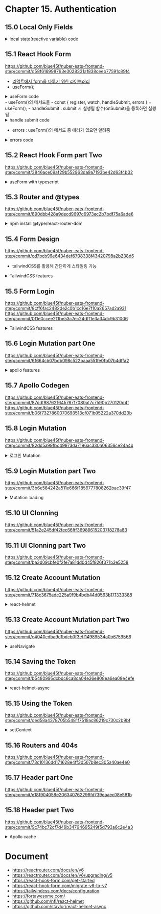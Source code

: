 # Chapter 15. Authentication

## 15.0 Local Only Fields



<details>
  <summary>local state(reactive variable) code</summary>
  
  - Local-only fields : GraphQL 서버의 스키마에 정의 되지 않은 것

  - local state : server에는 없지만 application에 필요한 state
    - ex) login or not, dark mode, volume on Youtube,
  - ApolloClient의 cache안에 정의 되는 키&값들

- reactive variable(apollo.ts)
  - apollo client에 저장되고 읽고 업데이트 하는 것이 가능
  - const name = makeVar("default value");

```javascript
// apollo.ts
const token = localStorage.getItem(LOCALSTORAGE_TOKEN);
export const isLoggedInVar = makeVar(Boolean(token));
export const authToken = makeVar(token);

export const client = new ApolloClient({
  link: authLink.concat(httpLink),
  cache: new InMemoryCache({
    typePolicies: {
      Query: {
        fields: {
          // 여기에 선언된 것들이 local state
          isLoggedIn: {
            read() {
              return isLoggedInVar();
            },
          },
          token: {
            read() {
              return authToken();
            },
          },
        },
      },
    },
  }),
});
```

- App에서 local state와 local field variable의 차이점
    - [Apollo client는 Redux와 무엇이 다른가](https://d2.naver.com/helloworld/4245995)
    - [Local State Management with Reactive Variables](https://www.apollographql.com/blog/apollo-client/caching/local-state-management-with-reactive-variables/)
    - 같다. 하지만 사용이 더 편리하다.
</details>


## 15.1 React Hook Form
https://github.com/blue45f/nuber-eats-frontend-step/commit/d58f616998793e3028331af838ceeb77591c89f4

- [리액트에서 form을 다루기 위한 라이브러리](https://react-hook-form.com/)
- useForm();
<details>
  <summary>useForm code</summary>

```javascript
export const LoggedOutRouter = () => {
  const { register, watch } = useForm(); // useForm()의 사용 방법
  console.log(watch()); // register가 등록된 form에 입력되는 값을 실시간으로 확인
  return (
    <div>
      <form>
        <input
          ref={register} // 사용할 form에 register를 붙이면 됨
          name="email" // name도 필수
          required
          placeholder="email"
        >
      </form>
    </div>
  )
}
```

</details>
- useForm()의 메서드들
  - const { register, watch, handleSubmit, errors } = useForm();
  - handleSubmit : submit 시 실행될 함수(onSubmit)을 등록하면 실행됨

<details>
  <summary>handle submit code</summary>

```javascript
export const CreateAccount = () => {
  const { register, handleSubmit } = useForm();
  const onSubmit = () => {
    console.log('how to use handleSubmit');
  };
  return (
    <form onSubmit={handleSubmit(onSubmit)}>
      <input ref={register} name="email" /> // register를 ref에 등록 + name 설정
      하면 useForm() 사용 준비 완료
    </form>
  );
};
```

</details>

- errors : useForm()의 메서드 중 에러가 있으면 알려줌

<details>
<summary>errors code</summary>

```javascript
<input
  ref={register({
    required: 'Email is required',
    pattern: {
      value: EMAIL_REGEX,
      message: 'Please enter a valid email',
    },
  })}
  required
  name="email"
  placeholder="Email"
  className="input"
/>;
{
  errors.email?.message && <FormError errorMessage={errors.email?.message} />;
}
```
</details>

## 15.2 React Hook Form part Two
https://github.com/blue45f/nuber-eats-frontend-step/commit/3846ace09af29b552963da9a7193be42d63f4b32

<details>
<summary>useForm with typescript</summary>

```typescript
interface ILoginForm {
  email: string;
  password: string;
}
const { register, error } = useForm<ILoginForm>(); // <ILoginForm>을 typescript형식에 맞게 useForm()에 추가함
// 이후 typescript가 자동완성 기능을 실행
// error.email?.message // error. 이후 자동완성 사용 가능
```

</details>

## 15.3 Router and @types
https://github.com/blue45f/nuber-eats-frontend-step/commit/890dbb428a9decd9697c6973ec2b7bdf75a6ade6
  
<details>
<summary>npm install @type/react-router-dom</summary>

react-router-dom은 javascript 버전인데
typescript는 알아 듣질 못 함

1. @type 버전이 있길 기도
   구글 : definitely typed => The repository for high queality Typescript type definitions.

npm install @type/react-router-dom

2. @type 버전이 없을 경우엔 type definition을 하고 사용가능하지만 typescript의 보호기능 등은 사용 불가능
</details>


## 15.4 Form Design
https://github.com/blue45f/nuber-eats-frontend-step/commit/cd7bcb96e6434def6708338f43420798a2b238d6

- tailwindCSS를 활용해 간단하게 스타일링 가능

<details>
  <summary>TailwindCSS features</summary>

- 부트스트랩과 달리 눈에 띄는 특유의 생김새가 없음
- 조합할 수 있는 여러 클래스들이 있는데 좋바해서 쓰면 됨
- production을 위해 build할때 사용하지 않은 클래스들을 제거해서 css크기를 줄일 수 있음
- VScode extension : Tailwind CSS intellisense : Tailwind CSS 클래스 이름 자동 완성
- [postCSS](https://github.com/postcss/postcss) : post process할 수 있게 해주는 라이브러리 - CSS 전용 Babel 같은 느낌
  - tailwind를 일반 css파일로 빌드하기 위해 postcss config 파일 필요
  - autoprefixer : 크로스 브라우징 되도록 지원
  - 참고 : https://fourwingsy.medium.com/postcss-%EC%86%8C%EA%B0%9C-727310aa6505
- tailwind.config.js : tailwind를 커스터마이즈 하기 위해

</details>

## 15.5 Form Login 
https://github.com/blue45f/nuber-eats-frontend-step/commit/8cff6fac2482de2c0b1cc16e7f10a2657ad2a931
https://github.com/blue45f/nuber-eats-frontend-step/commit/0f1e0ccee211be53c7ec24df11e3a34dc9b31006

<details>
  <summary>TailwindCSS features</summary>
  
- 다양한 클래스를 통해 디자인한 요소를 묶어 해당 클래스를 간편하게 재사용할 수 있다.
- @apply를 통해 스타일들을 컴포넌트화 하여, 해당 클래스를 사용함으로써 스타일의 재사용이 가능하다.

````css
@tailwind components;

.input {
    @apply focus:outline-none focus:border-gray-500 p-3 border-2  text-lg border-gray-200 transition-colors;
}

.container {
    @apply max-w-screen-2xl mx-auto;
}

.link {
    @apply text-lime-600 hover:underline;
}

.btn {
    @apply text-lg font-medium focus:outline-none text-white py-4  transition-colors bg-lime-600 hover:bg-lime-700;
}

@tailwind utilities;
````

  https://velog.io/@ney9083/TailwindCSS
</details>

## 15.6 Login Mutation part One
https://github.com/blue45f/nuber-eats-frontend-step/commit/6f664cb07bdb098c522baaa551fe0fb07b4dffa2
  
  <details>
  <summary>apollo features</summary>
  
- Apollo란 GraphQL의 클라이언트 라이브러리 중 하나로 GraphQL을 사용한다면 거의 필수적으로 사용하는 상태 관리 플랫폼입   
- 장점
    - Query 및 Mutation 직접 전송
      - API 서버에서 데이터를 가져오기 위해 번거로운 네트워크단의 HTTP 요청을 신경 쓸 필요가 없어진다.
    - 전송받은 데이터 캐싱
      - 클라이언트의 반복 요청을 줄여 서버 부하를 줄일 수 있을 뿐만 아니라, 서비스를 이용하는 사람들에게 더 나은 사용자 경험을 제공할 수 있다.
    - Local state 관리
      - 클라이언트 만의 Local state를 만들어 Query, Mutation, Resolver의 사용이 가능하다. 서버에서 받아온 데이터와 클라이언트에서 관리하는 데이터를 병합할 수 있다.

- apollo.ts : apollo 세팅 파일
- uri : back-end url(localhost:4000/graphql)
- \<app /\>을 \<ApolloProvider client={client}>\</ApolloProvider>로 감싸 줌
- chrome extension apollo dev tools docs에서 연결 확인 가능
- set up -> authentication -> login part -> user part -> test(Jest) -> restaurant owner dashboard -> driver part
- React-router-dom
  - 로그인 여부와 사용자에 따라 main화면을 다르게 구성
</details>
    


## 15.7 Apollo Codegen
https://github.com/blue45f/nuber-eats-frontend-step/commit/87ddf987621645767f7080af7c7590b270120d4f
https://github.com/blue45f/nuber-eats-frontend-step/commit/b06f7327860070693513cf071b05222a370dd23b

## 15.8 Login Mutation
https://github.com/blue45f/nuber-eats-frontend-step/commit/82dd5a99fbc49973da7196ac330a06356ce24a4d
   
<details>
  <summary>로그인 Mutation</summary>
  
   ````ts
   const LOGIN_MUTATION = gql`
  mutation login($input: LoginInput!) {
    login(input: $input) {
      ok
      error
      token
    }
  }
`;
   ````
   
- graphql의 mutation을 클라이언트에서 이용하려면 먼저 gql을 사용하여, 쿼리문을 먼저 작성
- login은 mutation이므로 useMutation을 사용
- typescript를 사용하고 있기 때문에 위와 같이 useMutation에 login, loginVariables 타입을 전달
- t인자로 넘겨준 것은 위의 쿼리어로 만든 LOGIN_MUTATION과 옵션값 
   
````
const [login, { data: loginResults, loading }] = useMutation<
  login,
  loginVariables
>(LOGIN_MUTATION, {
  onCompleted,
});
````
</details> 

## 15.9 Login Mutation part Two
https://github.com/blue45f/nuber-eats-frontend-step/commit/3b6e584242a511e666f1859777808262bac39f47
   
 <details>
  <summary>Mutation loading</summary>
 
  - loading api를 활용하여 서버에서 응답 받기전까지의 상태를 표시
  
````
  const [loginMutation, {data: loginMutationResult, loading}] = useMutation<loginMutation,
    loginMutationVariables>(LOGIN_MUTATION, {
    onCompleted,
  });
   

  <button className="mt-3 btn">
    {loading ? "Loading..." : "Log In"}
  </button>
````
</details> 

## 15.10 UI Clonning
https://github.com/blue45f/nuber-eats-frontend-step/commit/51a2e245df42fec66fff369896152037f8278a83

## 15.11 UI Clonning part Two
https://github.com/blue45f/nuber-eats-frontend-step/commit/ba3d09cbfe0f2fe7a81dd0d45f826f371b3e5258 
   
## 15.12 Create Account Mutation
https://github.com/blue45f/nuber-eats-frontend-step/commit/718c3675adc225a9f9b4bdb44d0563b171333388
   
<details>
  <summary>react-helmet</summary>
 
  - html meta tag를 동적으로 관리해주는 라이브러리
  - react-helmet의 작동 순서
    - url경로를 따라서 page request
    - page에 맞는 resource fetching
    - HTML 파일 불러옴
    - react-helmet이 담겨있는 js 파일 작동
  
````ts
    <Helmet>
        <title>Login | Nuber Eats</title>
     </Helmet>
````
  
- https://jeonghwan-kim.github.io/dev/2020/08/15/react-helmet.html
- https://velog.io/@miyoni/noSSRyesSEO
- https://velog.io/@raverana96/React-React-helmet%EA%B3%BC-%EA%B7%B8-%ED%95%9C%EA%B3%84.-next%EB%A1%9C-migrate%ED%95%98%EB%A0%A4%EB%8A%94-%EC%9D%B4%EC%9C%A0
</details>      

## 15.13 Create Account Mutation part Two
https://github.com/blue45f/nuber-eats-frontend-step/commit/c4040edba9c1bdcb0f3eff14989534a0b6759566
  
<details>
  <summary>useNavigate</summary>
 
  - useNavigate는 양식이 제출되거나 특정 event가 발생할 때,  url을 조작할 수 있는 interface를 제공
  
````ts
import {Link, useNavigate} from "react-router-dom";
   
  const history = useNavigate();
  
  const onCompleted = (data: createAccountMutation) => {
    const {
      createAccount: {ok},
    } = data;
    if (ok) {
      history("/login");
    }
  };  
````
  
- https://basemenks.tistory.com/278
</details>    

## 15.14 Saving the Token
https://github.com/blue45f/nuber-eats-frontend-step/commit/b5480995dcbdc6ca8ca04e36e808ea6ea08e4efe
  
<details>
  <summary>react-helmet-async</summary>
 
  - react-helmet을 쓰지 않는 이유
    - react-helmet은 thread-safe하지 않은 react-side-effect에 의존한다는 단점이 있음
    - 따라서, 비동기 데이터 처리에 문제가 생길 수 있습니다.
  - react-helmet-async는 react-helmet과 유사한 라이브러리이면서 thread-safe하고 react-helmet보다 실행면에서 더 깊숙한 곳에서 우선권을 갔는다

  
````ts
import {HelmetProvider} from "react-helmet-async";
  
    <ApolloProvider client={client}>
      <HelmetProvider>
        <App/>
      </HelmetProvider>
    </ApolloProvider>
  
  
import {Helmet} from "react-helmet-async";  
````

- https://jisu-y.github.io/til/TIL-%EA%B3%B5%EB%B6%80-220414/
</details>      

## 15.15 Using the Token
https://github.com/blue45f/nuber-eats-frontend-step/commit/ded58a4378705b5481f7519ac86219c730c2b9bf
   
<details>
  <summary>setContext</summary>
 
  - contextSetter() 함수는 Apollo 클라이언트가 서버로 GraphQL 요청을 수행하기 전에 매번 실행된다
  - 그래서 여기에 HTTP 헤더에 넣을 데이터를 설정할 수 있다.
  - 그리고 기존 링크인 httpLink와 setContext()로 반환되는 Apollo 링크를 합쳐준다.
 
  
````ts
import {setContext} from "@apollo/client/link/context";
  
const httpLink = createHttpLink({
  uri: "http://localhost:4000/graphql",
});

export const client = new ApolloClient({
  link: authLink.concat(httpLink),
````

- https://velog.io/@gwak2837/Apollo-Client-React%EB%A1%9C-GraphQL-%ED%81%B4%EB%9D%BC%EC%9D%B4%EC%96%B8%ED%8A%B8-%EA%B0%9C%EB%B0%9C%ED%95%98%EA%B8%B0-2
</details>         

## 15.16 Routers and 404s
https://github.com/blue45f/nuber-eats-frontend-step/commit/73c10136dd171628e4ff3d507b8ec305a40ae4e0

## 15.17 Header part One
https://github.com/blue45f/nuber-eats-frontend-step/commit/e18f904058e206340762299fd739eaaec08e581b

## 15.18 Header part Two
https://github.com/blue45f/nuber-eats-frontend-step/commit/9c74bc72cf7d49b34794695249f5d793a6c2e4a3
  
<details>
  <summary>Apollo cache</summary>
 
  - query me를 날리는 useMe custom hook을 만들고, 그것을 router에서 부르고 header에서 또 한번 부르면 graphql query가 두번 실행될까? 
  - 그렇지 않다. 똑같은 쿼리를 다시 날릴 때 Apollo Client는 query를 보내는 대신 cache에서 값을 찾아 보내준다.
  - 아주 큰 장점이지만 경우에 따라서는 매번 새 쿼리를 날리도록 만들어줄 필요가 있을 것 같다.
 
  
````ts
import {gql, useQuery} from "@apollo/client";
import {meQuery} from "../__generated__/meQuery";

const ME_QUERY = gql`
  query meQuery {
    me {
      id
      email
      role
      verified
    }
  }
`;

export const useMe = () => {
  return useQuery<meQuery>(ME_QUERY);
};
  
const {data, loading, error} = useMe();  
````
</details>       

# Document
- https://reactrouter.com/docs/en/v6
- https://reactrouter.com/docs/en/v6/upgrading/v5
- https://react-hook-form.com/get-started
- https://react-hook-form.com/migrate-v6-to-v7
- https://tailwindcss.com/docs/configuration
- https://fortawesome.com/
- https://github.com/nfl/react-helmet
- https://github.com/staylor/react-helmet-async
